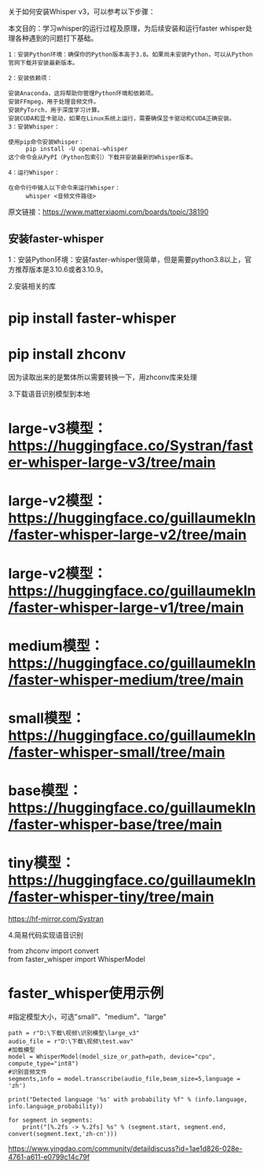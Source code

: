 关于如何安装Whisper v3，可以参考以下步骤：

本文目的：学习whisper的运行过程及原理，为后续安装和运行faster whisper处理各种遇到的问题打下基础。

~~~
1：安装Python环境：确保你的Python版本高于3.8。如果尚未安装Python，可以从Python官网下载并安装最新版本。

2：安装依赖项：

安装Anaconda，这将帮助你管理Python环境和依赖项。
安装FFmpeg，用于处理音频文件。
安装PyTorch，用于深度学习计算。
安装CUDA和显卡驱动，如果在Linux系统上运行，需要确保显卡驱动和CUDA正确安装。
3：安装Whisper：

使用pip命令安装Whisper：
     pip install -U openai-whisper
这个命令会从PyPI（Python包索引）下载并安装最新的Whisper版本。

4：运行Whisper：

在命令行中输入以下命令来运行Whisper：
     whisper <音频文件路径>

~~~

                          
                        
原文链接：https://www.matterxiaomi.com/boards/topic/38190

## 安装faster-whisper

1：安装Python环境：安装faster-whisper很简单，但是需要python3.8以上，官方推荐版本是3.10.6或者3.10.9。

2.安装相关的库
# pip install faster-whisper

# pip install zhconv

因为读取出来的是繁体所以需要转换一下，用zhconv库来处理

3.下载语音识别模型到本地

# large-v3模型：https://huggingface.co/Systran/faster-whisper-large-v3/tree/main

# large-v2模型：https://huggingface.co/guillaumekln/faster-whisper-large-v2/tree/main

# large-v2模型：https://huggingface.co/guillaumekln/faster-whisper-large-v1/tree/main

# medium模型：https://huggingface.co/guillaumekln/faster-whisper-medium/tree/main

# small模型：https://huggingface.co/guillaumekln/faster-whisper-small/tree/main

# base模型：https://huggingface.co/guillaumekln/faster-whisper-base/tree/main

# tiny模型：https://huggingface.co/guillaumekln/faster-whisper-tiny/tree/main

https://hf-mirror.com/Systran

4.简易代码实现语音识别

from zhconv import convert   
from faster_whisper import WhisperModel


# faster_whisper使用示例
#指定模型大小，可选"small"、"medium"、"large"
~~~
path = r"D:\下载\视频\识别模型\large_v3"
audio_file = r"D:\下载\视频\test.wav"
#加载模型
model = WhisperModel(model_size_or_path=path, device="cpu", compute_type="int8")
#识别音频文件
segments,info = model.transcribe(audio_file,beam_size=5,language = 'zh')

print("Detected language '%s' with probability %f" % (info.language, info.language_probability))

for segment in segments:
    print("[%.2fs -> %.2fs] %s" % (segment.start, segment.end, convert(segment.text,'zh-cn')))
~~~    

https://www.yingdao.com/community/detaildiscuss?id=1ae1d826-028e-4761-a611-e0799c14c79f    
